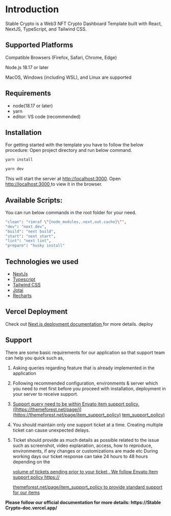 # Introduction

Stable Crypto is a Web3 NFT Crypto Dashboard Template built with React, NextJS, TypeScript, and Tailwind CSS.

## Supported Platforms

Compatible Browsers (Firefox, Safari, Chrome, Edge)

Node.js 18.17 or later

MacOS, Windows (including WSL), and Linux are supported

## Requirements

- node(18.17 or later)
- yarn
- editor: VS code (recommended)

## Installation

For getting started with the template you have to follow the below procedure: Open project directory and run below command.

```sh
yarn install

yarn dev
```

This will start the server at [http://localhost:3000](http://localhost:3000/). Open [http://localhost:3000](http://localhost:3000/)[ ](http://localhost:3000/)to view it in the browser.

## Available Scripts:

You can run below commands in the root folder for your need.

```sh
"clean": "rimraf \"{node_modules,.next,out.cache}\"",
"dev": "next dev",
"build": "next build",
"start": "next start",
"lint": "next lint",
"prepare": "husky install"
```

## Technologies we used

- [NextJs](https://nextjs.org/)
- [Typescript](https://www.typescriptlang.org/)
- [Tailwind](https://tailwindcss.com/)[ ](https://tailwindcss.com/)[CSS](https://tailwindcss.com/)
- [Jotai](https://jotai.org/)
- [Recharts](https://recharts.org/)

## Vercel Deployment

Check out [Next.js](https://nextjs.org/docs/deployment)[ ](https://nextjs.org/docs/deployment)[deployment](https://nextjs.org/docs/deployment)[ ](https://nextjs.org/docs/deployment)[documentation](https://nextjs.org/docs/deployment)[ ](https://nextjs.org/docs/deployment)for more details. deploy

## Support

There are some basic requirements for our application so that support team can help you
quick such as,

1. Asking queries regarding feature that is already implemented in the application

2. Following recommended configuration, environments & server which you need to met first
   before you proceed with installation, deployment in your server to receive support.

3. [Support](https://themeforest.net/page/item_support_policy)[ ](https://themeforest.net/page/item_support_policy)[query](https://themeforest.net/page/item_support_policy)[ ](https://themeforest.net/page/item_support_policy)[need](https://themeforest.net/page/item_support_policy)[ ](https://themeforest.net/page/item_support_policy)[to](https://themeforest.net/page/item_support_policy)[ ](https://themeforest.net/page/item_support_policy)[be](https://themeforest.net/page/item_support_policy)[ ](https://themeforest.net/page/item_support_policy)[within](https://themeforest.net/page/item_support_policy)[ ](https://themeforest.net/page/item_support_policy)[Envato](https://themeforest.net/page/item_support_policy)[ ](https://themeforest.net/page/item_support_policy)[item](https://themeforest.net/page/item_support_policy)[ ](https://themeforest.net/page/item_support_policy)[support](https://themeforest.net/page/item_support_policy)[ ](https://themeforest.net/page/item_support_policy)[policy.](https://themeforest.net/page/item_support_policy)[ ](https://themeforest.net/page/item_support_policy)[(](https://themeforest.net/page/item_support_policy)[https://themeforest.net/page/i](https://themeforest.net/page/item_support_policy)
   [tem_support_policy](https://themeforest.net/page/item_support_policy)[)](https://themeforest.net/page/item_support_policy)

4. You should maintain only one support ticket at a time. Creating multiple ticket can cause
   unexpected delays.

5. Ticket should provide as much details as possible related to the issue such as screenshot,
   video explanation, access, how to reproduce, environments, if any changes or customizations are made etc
   During working days our ticket response can take 24 hours to 48 hours depending on the

   [volume](https://themeforest.net/page/item_support_policy)[ ](https://themeforest.net/page/item_support_policy)[of](https://themeforest.net/page/item_support_policy)[ ](https://themeforest.net/page/item_support_policy)[tickets](https://themeforest.net/page/item_support_policy)[ ](https://themeforest.net/page/item_support_policy)[pending](https://themeforest.net/page/item_support_policy)[ ](https://themeforest.net/page/item_support_policy)[prior](https://themeforest.net/page/item_support_policy)[ ](https://themeforest.net/page/item_support_policy)[to](https://themeforest.net/page/item_support_policy)[ ](https://themeforest.net/page/item_support_policy)[your](https://themeforest.net/page/item_support_policy)[ ](https://themeforest.net/page/item_support_policy)[ticket](https://themeforest.net/page/item_support_policy)[ ](https://themeforest.net/page/item_support_policy)[.](https://themeforest.net/page/item_support_policy)[ ](https://themeforest.net/page/item_support_policy)[We](https://themeforest.net/page/item_support_policy)[ ](https://themeforest.net/page/item_support_policy)[follow](https://themeforest.net/page/item_support_policy)[ ](https://themeforest.net/page/item_support_policy)[Envato](https://themeforest.net/page/item_support_policy)[ ](https://themeforest.net/page/item_support_policy)[Item](https://themeforest.net/page/item_support_policy)[ ](https://themeforest.net/page/item_support_policy)[support](https://themeforest.net/page/item_support_policy)[ ](https://themeforest.net/page/item_support_policy)[policy](https://themeforest.net/page/item_support_policy)[ ](https://themeforest.net/page/item_support_policy)[https://](https://themeforest.net/page/item_support_policy)

   [themeforest.net/page/item_support_policy](https://themeforest.net/page/item_support_policy)[ ](https://themeforest.net/page/item_support_policy)[to](https://themeforest.net/page/item_support_policy)[ ](https://themeforest.net/page/item_support_policy)[provide](https://themeforest.net/page/item_support_policy)[ ](https://themeforest.net/page/item_support_policy)[standard](https://themeforest.net/page/item_support_policy)[ ](https://themeforest.net/page/item_support_policy)[support](https://themeforest.net/page/item_support_policy)[ ](https://themeforest.net/page/item_support_policy)[for](https://themeforest.net/page/item_support_policy)[ ](https://themeforest.net/page/item_support_policy)[our](https://themeforest.net/page/item_support_policy)[ ](https://themeforest.net/page/item_support_policy)[items](https://themeforest.net/page/item_support_policy)

**Please follow our official documentation for more details: https://Stable Crypto-doc.vercel.app/**
